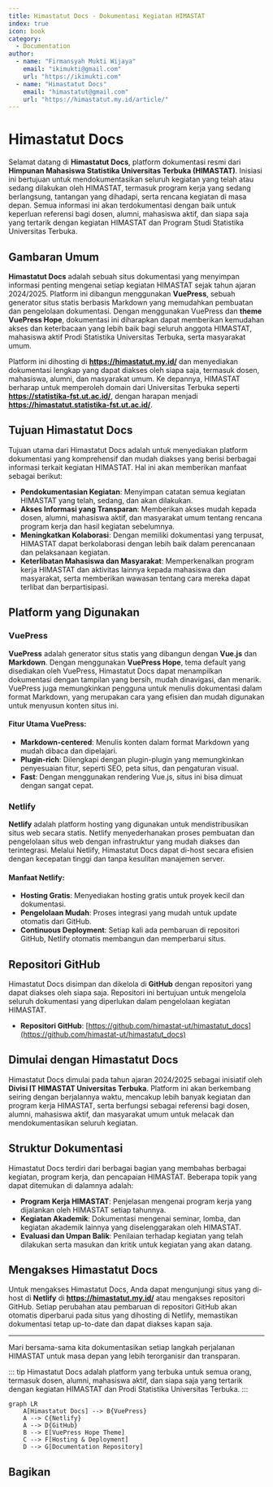 ```yaml
--- 
title: Himastatut Docs - Dokumentasi Kegiatan HIMASTAT
index: true
icon: book
category:
  - Documentation
author:
  - name: "Firmansyah Mukti Wijaya"
    email: "ikimukti@gmail.com"
    url: "https://ikimukti.com"
  - name: "Himastatut Docs"
    email: "himastatut@gmail.com"
    url: "https://himastatut.my.id/article/"
--- 
```


# Himastatut Docs

Selamat datang di **Himastatut Docs**, platform dokumentasi resmi dari **Himpunan Mahasiswa Statistika Universitas Terbuka (HIMASTAT)**. Inisiasi ini bertujuan untuk mendokumentasikan seluruh kegiatan yang telah atau sedang dilakukan oleh HIMASTAT, termasuk program kerja yang sedang berlangsung, tantangan yang dihadapi, serta rencana kegiatan di masa depan. Semua informasi ini akan terdokumentasi dengan baik untuk keperluan referensi bagi dosen, alumni, mahasiswa aktif, dan siapa saja yang tertarik dengan kegiatan HIMASTAT dan Program Studi Statistika Universitas Terbuka.

## Gambaran Umum

**Himastatut Docs** adalah sebuah situs dokumentasi yang menyimpan informasi penting mengenai setiap kegiatan HIMASTAT sejak tahun ajaran 2024/2025. Platform ini dibangun menggunakan **VuePress**, sebuah generator situs statis berbasis Markdown yang memudahkan pembuatan dan pengelolaan dokumentasi. Dengan menggunakan VuePress dan **theme VuePress Hope**, dokumentasi ini diharapkan dapat memberikan kemudahan akses dan keterbacaan yang lebih baik bagi seluruh anggota HIMASTAT, mahasiswa aktif Prodi Statistika Universitas Terbuka, serta masyarakat umum.

Platform ini dihosting di **https://himastatut.my.id/** dan menyediakan dokumentasi lengkap yang dapat diakses oleh siapa saja, termasuk dosen, mahasiswa, alumni, dan masyarakat umum. Ke depannya, HIMASTAT berharap untuk memperoleh domain dari Universitas Terbuka seperti **https://statistika-fst.ut.ac.id/**, dengan harapan menjadi **https://himastatut.statistika-fst.ut.ac.id/**.

## Tujuan Himastatut Docs

Tujuan utama dari Himastatut Docs adalah untuk menyediakan platform dokumentasi yang komprehensif dan mudah diakses yang berisi berbagai informasi terkait kegiatan HIMASTAT. Hal ini akan memberikan manfaat sebagai berikut:

- **Pendokumentasian Kegiatan**: Menyimpan catatan semua kegiatan HIMASTAT yang telah, sedang, dan akan dilakukan.
- **Akses Informasi yang Transparan**: Memberikan akses mudah kepada dosen, alumni, mahasiswa aktif, dan masyarakat umum tentang rencana program kerja dan hasil kegiatan sebelumnya.
- **Meningkatkan Kolaborasi**: Dengan memiliki dokumentasi yang terpusat, HIMASTAT dapat berkolaborasi dengan lebih baik dalam perencanaan dan pelaksanaan kegiatan.
- **Keterlibatan Mahasiswa dan Masyarakat**: Memperkenalkan program kerja HIMASTAT dan aktivitas lainnya kepada mahasiswa dan masyarakat, serta memberikan wawasan tentang cara mereka dapat terlibat dan berpartisipasi.

## Platform yang Digunakan

### VuePress
**VuePress** adalah generator situs statis yang dibangun dengan **Vue.js** dan **Markdown**. Dengan menggunakan **VuePress Hope**, tema default yang disediakan oleh VuePress, Himastatut Docs dapat menampilkan dokumentasi dengan tampilan yang bersih, mudah dinavigasi, dan menarik. VuePress juga memungkinkan pengguna untuk menulis dokumentasi dalam format Markdown, yang merupakan cara yang efisien dan mudah digunakan untuk menyusun konten situs ini.

#### Fitur Utama VuePress:
- **Markdown-centered**: Menulis konten dalam format Markdown yang mudah dibaca dan dipelajari.
- **Plugin-rich**: Dilengkapi dengan plugin-plugin yang memungkinkan penyesuaian fitur, seperti SEO, peta situs, dan pengaturan visual.
- **Fast**: Dengan menggunakan rendering Vue.js, situs ini bisa dimuat dengan sangat cepat.

### Netlify
**Netlify** adalah platform hosting yang digunakan untuk mendistribusikan situs web secara statis. Netlify menyederhanakan proses pembuatan dan pengelolaan situs web dengan infrastruktur yang mudah diakses dan terintegrasi. Melalui Netlify, Himastatut Docs dapat di-host secara efisien dengan kecepatan tinggi dan tanpa kesulitan manajemen server.

#### Manfaat Netlify:
- **Hosting Gratis**: Menyediakan hosting gratis untuk proyek kecil dan dokumentasi.
- **Pengelolaan Mudah**: Proses integrasi yang mudah untuk update otomatis dari GitHub.
- **Continuous Deployment**: Setiap kali ada pembaruan di repositori GitHub, Netlify otomatis membangun dan memperbarui situs.

## Repositori GitHub
Himastatut Docs disimpan dan dikelola di **GitHub** dengan repositori yang dapat diakses oleh siapa saja. Repositori ini bertujuan untuk mengelola seluruh dokumentasi yang diperlukan dalam pengelolaan kegiatan HIMASTAT.

- **Repositori GitHub**: [https://github.com/himastat-ut/himastatut_docs](https://github.com/himastat-ut/himastatut_docs)

## Dimulai dengan Himastatut Docs

Himastatut Docs dimulai pada tahun ajaran 2024/2025 sebagai inisiatif oleh **Divisi IT HIMASTAT Universitas Terbuka**. Platform ini akan berkembang seiring dengan berjalannya waktu, mencakup lebih banyak kegiatan dan program kerja HIMASTAT, serta berfungsi sebagai referensi bagi dosen, alumni, mahasiswa aktif, dan masyarakat umum untuk melacak dan mendokumentasikan seluruh kegiatan.

## Struktur Dokumentasi

Himastatut Docs terdiri dari berbagai bagian yang membahas berbagai kegiatan, program kerja, dan pencapaian HIMASTAT. Beberapa topik yang dapat ditemukan di dalamnya adalah:
- **Program Kerja HIMASTAT**: Penjelasan mengenai program kerja yang dijalankan oleh HIMASTAT setiap tahunnya.
- **Kegiatan Akademik**: Dokumentasi mengenai seminar, lomba, dan kegiatan akademik lainnya yang diselenggarakan oleh HIMASTAT.
- **Evaluasi dan Umpan Balik**: Penilaian terhadap kegiatan yang telah dilakukan serta masukan dan kritik untuk kegiatan yang akan datang.

## Mengakses Himastatut Docs

Untuk mengakses Himastatut Docs, Anda dapat mengunjungi situs yang di-host di **Netlify** di **https://himastatut.my.id/** atau mengakses repositori GitHub. Setiap perubahan atau pembaruan di repositori GitHub akan otomatis diperbarui pada situs yang dihosting di Netlify, memastikan dokumentasi tetap up-to-date dan dapat diakses kapan saja.

--- 

Mari bersama-sama kita dokumentasikan setiap langkah perjalanan HIMASTAT untuk masa depan yang lebih terorganisir dan transparan.

::: tip
Himastatut Docs adalah platform yang terbuka untuk semua orang, termasuk dosen, alumni, mahasiswa aktif, dan siapa saja yang tertarik dengan kegiatan HIMASTAT dan Prodi Statistika Universitas Terbuka.
:::

```mermaid
graph LR
    A[Himastatut Docs] --> B{VuePress}
    A --> C{Netlify}
    A --> D{GitHub}
    B --> E[VuePress Hope Theme]
    C --> F[Hosting & Deployment]
    D --> G[Documentation Repository]
```

## Bagikan
<Share colorful />
<GitContributors />
<GitChangelog />
